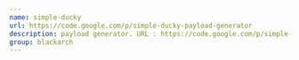 ```yaml
---
name: simple-ducky
url: https://code.google.com/p/simple-ducky-payload-generator
description: payload generator. URL : https://code.google.com/p/simple-ducky-payload-generator Groups : blackarch blackarch-automation blackarch-exploitation
group: blackarch
---
```

